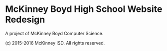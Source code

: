 # McKinney Boyd High School Website Redesign
A project of McKinney Boyd Computer Science.

(c) 2015-2016 McKinney ISD. All rights reserved.
